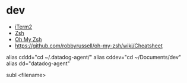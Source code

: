 # dev

- [iTerm2](https://iterm2.com/features.html)
- [Zsh](https://doc.ubuntu-fr.org/zsh)
- [Oh My Zsh](https://ohmyz.sh/)
- https://github.com/robbyrussell/oh-my-zsh/wiki/Cheatsheet

alias cddd="cd ~/.datadog-agent/"
alias cddev="cd ~/Documents/dev"
alias dd="datadog-agent"

subl \<filename\>
